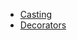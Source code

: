 - [Casting](docs/development/typescript/casting.md)
- [Decorators](docs/development/typescript/decorators.md)
